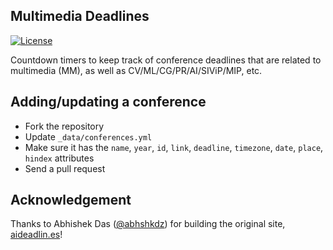 ## Multimedia Deadlines
[![License](https://img.shields.io/github/license/mashape/apistatus.svg?maxAge=2592000)](License)

Countdown timers to keep track of conference deadlines that are related to multimedia (MM), as well as CV/ML/CG/PR/AI/SIViP/MIP, etc.

## Adding/updating a conference

- Fork the repository
- Update `_data/conferences.yml`
- Make sure it has the `name`, `year`, `id`, `link`, `deadline`, `timezone`, `date`, `place`, `hindex` attributes
- Send a pull request

## Acknowledgement
Thanks to Abhishek Das ([@abhshkdz](http://github.com/abhshkdz)) for building the original site, [aideadlin.es](https://aideadlin.es/?sub=ML,CV,SP)!
